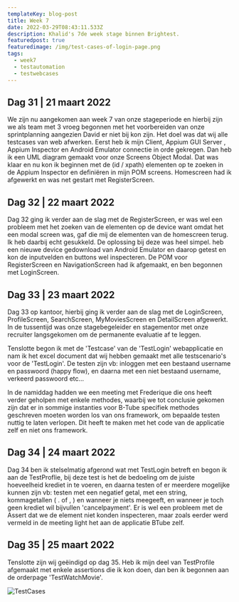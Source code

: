 ```yaml
---
templateKey: blog-post
title: Week 7
date: 2022-03-29T08:43:11.533Z
description: Khalid's 7de week stage binnen Brightest.
featuredpost: true
featuredimage: /img/test-cases-of-login-page.png
tags:
  - week7
  - testautomation
  - testwebcases
---
```

## Dag 31 | 21 maart 2022

We zijn nu aangekomen aan week 7 van onze stageperiode en hierbij zijn we als team met 3 vroeg begonnen met het voorbereiden van onze sprintplanning aangezien David er niet bij kon zijn. Het doel was dat wij alle testcases van web afwerken. Eerst heb ik mijn Client, Appium GUI Server , Appium Inspector en Android Emulator connectie in orde gekregen. Dan heb ik een UML diagram gemaakt voor onze Screens Object Modal. Dat was klaar en nu kon ik beginnen met de  (id / xpath) elementen op te zoeken in de Appium Inspector en definiëren in mijn POM screens. Homescreen had ik afgewerkt en was net gestart met RegisterScreen.

## Dag 32 | 22 maart 2022

Dag 32 ging ik verder aan de slag met de RegisterScreen, er was wel een probleem met het zoeken van de elementen op de device want omdat het een modal screen was, gaf die mij de elementen van de homescreen terug. Ik heb daarbij echt gesukkeld. De oplossing bij deze was heel simpel. heb een nieuwe device gedownload van Android Emulator en daarop getest en kon de inputvelden en buttons wel inspecteren. De POM voor RegisterScreen en NavigationScreen had ik afgemaakt, en ben begonnen met LoginScreen.

## Dag 33 | 23 maart 2022

Dag 33 op kantoor, hierbij ging ik verder aan de slag met de LoginScreen, ProfileScreen, SearchScreen, MyMoviesScreen en DetailScreen afgewerkt. In de tussentijd was onze stagebegeleider en stagementor met onze recruiter langsgekomen om de permanente evaluatie af te leggen.

Tenslotte begon ik met de 'Testcase' van de 'TestLogin' webapplicatie en nam ik het excel document dat wij hebben gemaakt met alle testscenario's voor de 'TestLogin'. De testen zijn vb: inloggen met een bestaand username en passwoord (happy flow), en daarna met een niet bestaand username, verkeerd passwoord etc... 

In de namiddag hadden we een meeting met Frederique die ons heeft verder geholpen met enkele methodes, waarbij we tot conclusie gekomen zijn dat er in sommige instanties voor B-Tube specifiek methodes geschreven moeten worden los van ons framework, om bepaalde testen nuttig te laten verlopen. Dit heeft te maken met het code van de applicatie zelf en niet ons framework.

## Dag 34 | 24 maart 2022

Dag 34 ben ik stelselmatig afgerond wat met TestLogin betreft en begon ik aan de TestProflie, bij deze test is het de bedoeling om de juiste hoeveelheid krediet in te voeren, en daarna testen of er meerdere mogelijke kunnen zijn vb: testen met een negatief getal, met een string, kommagetallen ( . of , ) en wanneer je niets meegeeft, en wanneer je toch geen krediet wil bijvullen 'cancelpayment'. Er is wel een probleem met de Assert dat we de element niet konden inspecteren, maar zoals eerder werd vermeld in de meeting light het aan de applicatie BTube zelf.

## Dag 35 | 25 maart 2022

Tenslotte zijn wij geëindigd op dag 35. Heb ik mijn deel van TestProfile afgemaakt met enkele assertions die ik kon doen, dan ben ik begonnen aan de orderpage 'TestWatchMovie'.



![TestCases](/img/testcases.jpg "TestCases")